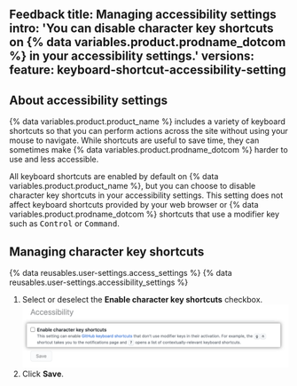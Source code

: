 Feedback 
title: Managing accessibility settings
intro: 'You can disable character key shortcuts on {% data variables.product.prodname_dotcom %} in your accessibility settings.'
versions:
  feature: keyboard-shortcut-accessibility-setting
---

## About accessibility settings

{% data variables.product.product_name %} includes a variety of keyboard shortcuts so that you can perform actions across the site without using your mouse to navigate. While shortcuts are useful to save time, they can sometimes make {% data variables.product.prodname_dotcom %} harder to use and less accessible.

All keyboard shortcuts are enabled by default on {% data variables.product.product_name %}, but you can choose to disable character key shortcuts in your accessibility settings. This setting does not affect keyboard shortcuts provided by your web browser or {% data variables.product.prodname_dotcom %} shortcuts that use a modifier key such as <kbd>Control</kbd> or <kbd>Command</kbd>.

## Managing character key shortcuts

{% data reusables.user-settings.access_settings %}
{% data reusables.user-settings.accessibility_settings %}
1. Select or deselect the **Enable character key shortcuts** checkbox.
   ![Screenshot of the 'Enable character key shortcuts' checkbox](/assets/images/help/settings/disable-character-key-shortcuts.png)
2. Click **Save**.
